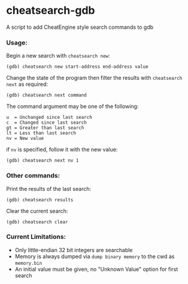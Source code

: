 # cheatsearch-gdb
A script to add CheatEngine style search commands to gdb

### Usage:
Begin a new search with `cheatsearch new`:

`(gdb) cheatsearch new start-address end-address value`

Change the state of the program then filter the results with `cheatsearch next` as required:

`(gdb) cheatsearch next command`

The command argument may be one of the following:
```
u  = Unchanged since last search
c  = Changed since last search
gt = Greater than last search
lt = Less than last search
nv = New value
```

if `nv` is specified, follow it with the new value:

`(gdb) cheatsearch next nv 1`

### Other commands:

Print the results of the last search:

`(gdb) cheatsearch results`

Clear the current search:

`(gdb) cheatsearch clear`

### Current Limitations:
- Only little-endian 32 bit integers are searchable
- Memory is always dumped via `dump binary memory` to the cwd as `memory.bin`
- An initial value must be given, no "Unknown Value" option for first search
